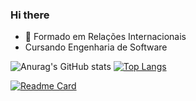 ### Hi there

- 🔭 Formado em Relações Internacionais
- Cursando Engenharia de Software


![Anurag's GitHub stats](https://github-readme-stats.vercel.app/api?username=electrospherex&hide=stars,issues&show_icons=true&theme=synthwave) [![Top Langs](https://github-readme-stats.vercel.app/api/top-langs/?username=electrospherex&layout=compact&theme=synthwave)](https://github.com/anuraghazra/github-readme-stats)


[![Readme Card](https://github-readme-stats.vercel.app/api/pin/?username=electrospherex&repo=Game-Em-busca-do-Presente-do-Meu-Amor)](https://github.com/anuraghazra/github-readme-stats)
